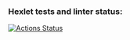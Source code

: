 ### Hexlet tests and linter status:
[![Actions Status](https://github.com/Ferliness/python-project-50/workflows/hexlet-check/badge.svg)](https://github.com/Ferliness/python-project-50/actions)